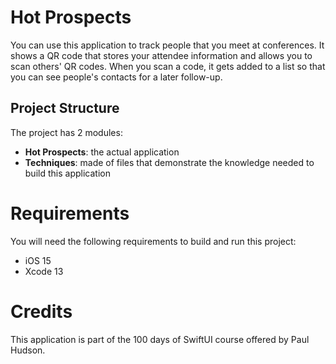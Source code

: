 # Hot Prospects
You can use this application to track people that you meet at conferences. It shows a QR code that stores your attendee information and allows you to scan others' QR codes. When you scan a code, it gets added to a list so that you can see people's contacts for a later follow-up.

## Project Structure
The project has 2 modules:
* **Hot Prospects**: the actual application
* **Techniques**: made of files that demonstrate the knowledge needed to build this application

# Requirements
You will need the following requirements to build and run this project:
* iOS 15
* Xcode 13

# Credits
This application is part of the 100 days of SwiftUI course offered by Paul Hudson.
